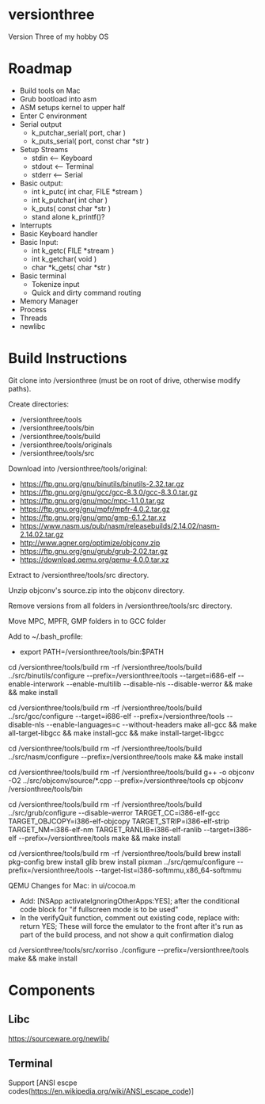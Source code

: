 # versionthree
Version Three of my hobby OS

Roadmap
=====

* Build tools on Mac
* Grub bootload into asm
* ASM setups kernel to upper half
* Enter C environment
* Serial output
  * k_putchar_serial( port, char )
  * k_puts_serial( port, const char *str )
* Setup Streams
  * stdin <-- Keyboard
  * stdout <-- Terminal
  * stderr <-- Serial
* Basic output:
  * int k_putc( int char, FILE *stream )
  * int k_putchar( int char )
  * k_puts( const char *str )
  * stand alone k_printf()?
* Interrupts
* Basic Keyboard handler
* Basic Input:
  * int k_getc( FILE *stream )
  * int k_getchar( void )
  * char *k_gets( char *str )
* Basic terminal
  * Tokenize input
  * Quick and dirty command routing
* Memory Manager
* Process
* Threads
* newlibc


Build Instructions
=====
Git clone into /versionthree (must be on root of drive, otherwise modify paths).

Create directories:
  * /versionthree/tools
  * /versionthree/tools/bin
  * /versionthree/tools/build
  * /versionthree/tools/originals
  * /versionthree/tools/src

Download into /versionthree/tools/original:
  * https://ftp.gnu.org/gnu/binutils/binutils-2.32.tar.gz
  * https://ftp.gnu.org/gnu/gcc/gcc-8.3.0/gcc-8.3.0.tar.gz
  * https://ftp.gnu.org/gnu/mpc/mpc-1.1.0.tar.gz
  * https://ftp.gnu.org/gnu/mpfr/mpfr-4.0.2.tar.gz
  * https://ftp.gnu.org/gnu/gmp/gmp-6.1.2.tar.xz
  * https://www.nasm.us/pub/nasm/releasebuilds/2.14.02/nasm-2.14.02.tar.gz 
  * http://www.agner.org/optimize/objconv.zip
  * https://ftp.gnu.org/gnu/grub/grub-2.02.tar.gz
  * https://download.qemu.org/qemu-4.0.0.tar.xz

Extract to /versionthree/tools/src directory.

Unzip objconv's source.zip into the objconv directory.

Remove versions from all folders in /versionthree/tools/src directory.

Move MPC, MPFR, GMP folders in to GCC folder

Add to ~/.bash_profile:
  * export PATH=/versionthree/tools/bin:$PATH

cd /versionthree/tools/build
rm -rf /versionthree/tools/build
../src/binutils/configure --prefix=/versionthree/tools --target=i686-elf --enable-interwork --enable-multilib --disable-nls --disable-werror && make && make install

cd /versionthree/tools/build
rm -rf /versionthree/tools/build
../src/gcc/configure --target=i686-elf --prefix=/versionthree/tools --disable-nls --enable-languages=c --without-headers
make all-gcc && make all-target-libgcc && make install-gcc && make install-target-libgcc

cd /versionthree/tools/build
rm -rf /versionthree/tools/build
../src/nasm/configure --prefix=/versionthree/tools 
make && make install

cd /versionthree/tools/build
rm -rf /versionthree/tools/build
g++ -o objconv -O2 ../src/objconv/source/*.cpp --prefix=/versionthree/tools
cp objconv /versionthree/tools/bin

cd /versionthree/tools/build
rm -rf /versionthree/tools/build
../src/grub/configure --disable-werror TARGET_CC=i386-elf-gcc TARGET_OBJCOPY=i386-elf-objcopy TARGET_STRIP=i386-elf-strip TARGET_NM=i386-elf-nm TARGET_RANLIB=i386-elf-ranlib --target=i386-elf --prefix=/versionthree/tools
make && make install

cd /versionthree/tools/build
rm -rf /versionthree/tools/build
brew install pkg-config 
brew install glib
brew install pixman
../src/qemu/configure --prefix=/versionthree/tools --target-list=i386-softmmu,x86_64-softmmu

QEMU Changes for Mac:
in ui/cocoa.m
  * Add: [NSApp activateIgnoringOtherApps:YES]; after the conditional code block for "if fullscreen mode is to be used"
  * In the verifyQuit function, comment out existing code, replace with: return YES;
These will force the emulator to the front after it's run as part of the build process, and not show a quit confirmation dialog


cd /versionthree/tools/src/xorriso
./configure --prefix=/versionthree/tools
make && make install

Components
=====

Libc
-----
https://sourceware.org/newlib/

Terminal
-----
Support [ANSI escpe codes(https://en.wikipedia.org/wiki/ANSI_escape_code)]


